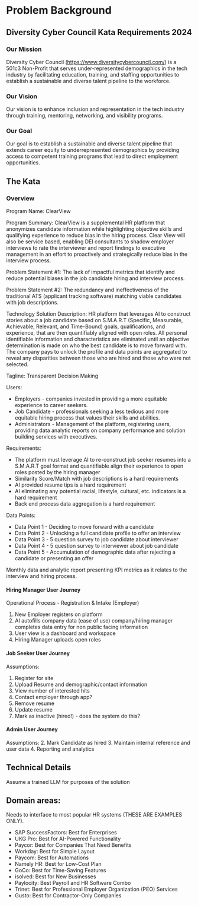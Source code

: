 # Problem Background

## Diversity Cyber Council Kata Requirements 2024

### Our Mission

Diversity Cyber Council (https://www.diversitycybercouncil.com/) is a 501c3 Non-Profit that serves under-represented demographics in the tech industry by facilitating education, training, and staffing opportunities to establish a sustainable and diverse talent pipeline to the workforce.

### Our Vision

Our vision is to enhance inclusion and representation in the tech industry through training, mentoring, networking, and visibility programs.

### Our Goal

Our goal is to establish a sustainable and diverse talent pipeline that extends career equity to underrepresented demographics by providing access to competent training programs that lead to direct employment opportunities.

## The Kata

### Overview

Program Name: ClearView

Program Summary: ClearView is a supplemental HR platform that anonymizes candidate information while highlighting objective skills and qualifying experience to reduce bias in the hiring process. Clear View will also be service based, enabling DEI consultants to shadow employer interviews to rate the interviewer and report findings to executive management in an effort to proactively and strategically reduce bias in the interview process.

Problem Statement #1: The lack of impactful metrics that identify and reduce potential biases in the job candidate hiring and interview process.

Problem Statement #2: The redundancy and ineffectiveness of the traditional ATS (applicant tracking software) matching viable candidates with job descriptions.

Technology Solution Description: HR platform that leverages AI to construct stories about a job candidate based on S.M.A.R.T (Specific, Measurable, Achievable, Relevant, and Time-Bound) goals, qualifications, and experience, that are then quantifiably aligned with open roles. All personal identifiable information and characteristics are eliminated until an objective determination is made on who the best candidate is to move forward with. The company pays to unlock the profile and data points are aggregated to reveal any disparities between those who are hired and those who were not selected.

Tagline: Transparent Decision Making

Users:
- Employers - companies invested in providing a more equitable experience to career seekers.
- Job Candidate - professionals seeking a less tedious and more equitable hiring process that values their skills and abilities.
- Administrators - Management of the platform, registering users, providing data analytic reports on company performance and solution building services with executives.

Requirements:

- The platform must leverage AI to re-construct job seeker resumes into a S.M.A.R.T goal format and quantifiable align their experience to open roles posted by the hiring manager
- Similarity Score/Match with job descriptions is a hard requirements
- AI provided resume tips is a hard requirement
- AI eliminating any potential racial, lifestyle, cultural, etc. indicators is a hard requirement
- Back end process data aggregation is a hard requirement

Data Points:

- Data Point 1 - Deciding to move forward with a candidate
- Data Point 2 - Unlocking a full candidate profile to offer an interview
- Data Point 3 - 5 question survey to job candidate about interviewer
- Data Point 4 - 5 question survey to interviewer about job candidate
- Data Point 5 - Accumulation of demographic data after rejecting a candidate or presenting an offer

Monthly data and analytic report presenting KPI metrics as it relates to the interview and hiring process. 

#### Hiring Manager User Journey

Operational Process - Registration & Intake (Employer)
1. New Employer registers on platform
2. AI autofills company data (ease of use) company/hiring manager completes data entry for non public facing information
3. User view is a dashboard and workspace
4. Hiring Manager uploads open roles

#### Job Seeker User Journey

Assumptions:
1. Register for site
2. Upload Resume and demographic/contact information
3. View number of interested hits
4. Contact employer through app?
5. Remove resume
6. Update resume
7. Mark as inactive (hired!) - does the system do this?

#### Admin User Journey

Assumptions:
2. Mark Candidate as hired
3. Maintain internal reference and user data
4. Reporting and analytics

## Technical Details

Assume a trained LLM for purposes of the solution

## Domain areas:

Needs to interface to most popular HR systems (THESE ARE EXAMPLES ONLY).

- SAP SuccessFactors: Best for Enterprises
- UKG Pro: Best for AI-Powered Functionality
- Paycor: Best for Companies That Need Benefits
- Workday: Best for Simple Layout
- Paycom: Best for Automations
- Namely HR: Best for Low-Cost Plan
- GoCo: Best for Time-Saving Features
- isolved: Best for New Businesses
- Paylocity: Best Payroll and HR Software Combo
- Trinet: Best for Professional Employer Organization (PEO) Services
- Gusto: Best for Contractor-Only Companies
